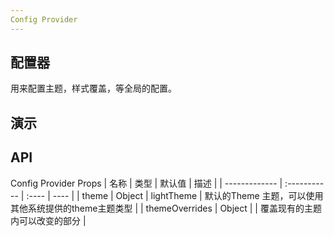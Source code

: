```yaml
---
Config Provider
---
```


<script setup>
import { ref } from 'vue'
</script>

## 配置器

用来配置主题，样式覆盖，等全局的配置。

## 演示

<preview path="./demos/config-provider/config-provider-demo1.vue" title="样式覆盖" description="覆盖原始的样式, 允许多层嵌套"></preview>

## API

Config Provider Props
| 名称 | 类型 | 默认值 | 描述 |
| ------------- | :----------- | :---- | ---- |
| theme | Object | lightTheme | 默认的Theme 主题，可以使用其他系统提供的theme主题类型 |
| themeOverrides | Object | | 覆盖现有的主题内可以改变的部分 |
